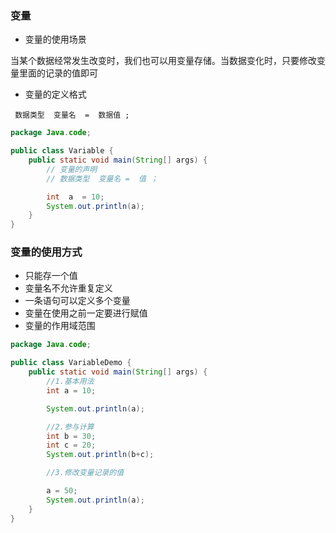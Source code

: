 ### 变量

- 变量的使用场景

当某个数据经常发生改变时，我们也可以用变量存储。当数据变化时，只要修改变量里面的记录的值即可

- 变量的定义格式

` 数据类型  变量名  =  数据值 ;`

```java
package Java.code;

public class Variable {
    public static void main(String[] args) {
        // 变量的声明
        // 数据类型  变量名 =  值 ；

        int  a  = 10;   
        System.out.println(a);
    }
}
```

### 变量的使用方式

- 只能存一个值
- 变量名不允许重复定义
- 一条语句可以定义多个变量
- 变量在使用之前一定要进行赋值
- 变量的作用域范围

```java
package Java.code;

public class VariableDemo {
    public static void main(String[] args) {
        //1.基本用法
        int a = 10;

        System.out.println(a);

		//2.参与计算
        int b = 30;
        int c = 20;
        System.out.println(b+c);

		//3.修改变量记录的值

        a = 50;
        System.out.println(a);
    }
}

```

